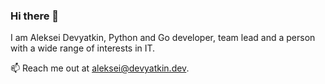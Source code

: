 ### Hi there 👋
I am Aleksei Devyatkin, Python and Go developer, team lead and a person with a wide range of interests in IT.

📫 Reach me out at aleksei@devyatkin.dev.
